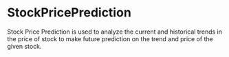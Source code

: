 # StockPricePrediction
Stock Price Prediction is used to analyze the current and historical trends in the price of stock to make future prediction on the trend and price of the given stock.
